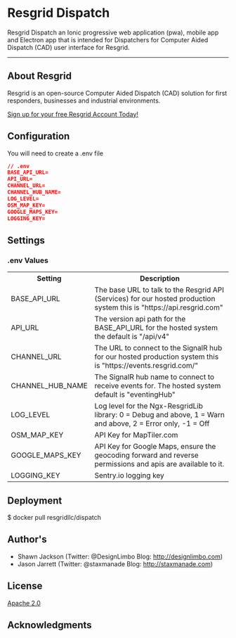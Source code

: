 Resgrid Dispatch
===========================

Resgrid Dispatch an Ionic progressive web application (pwa), mobile app and Electron app that is intended for Dispatchers for Computer Aided Dispatch (CAD) user interface for Resgrid. 

*********



About Resgrid
-------------
Resgrid is an open-source Computer Aided Dispatch (CAD) solution for first responders, businesses and industrial environments. 

[Sign up for your free Resgrid Account Today!](https://resgrid.com)

## Configuration

You will need to create a .env file

```json
// .env
BASE_API_URL=
API_URL=
CHANNEL_URL=
CHANNEL_HUB_NAME=
LOG_LEVEL=
OSM_MAP_KEY=
GOOGLE_MAPS_KEY=
LOGGING_KEY=
```

## Settings

### .env Values
<table>
  <tr>
    <th>Setting</th>
    <th>Description</th>
  </tr>
  <tr>
    <td>BASE_API_URL</td>
    <td>
      The base URL to talk to the Resgrid API (Services) for our hosted production system this is "https://api.resgrid.com"
    </td>
  </tr>
  <tr>
    <td>API_URL</td>
    <td>
      The version api path for the BASE_API_URL for the hosted system the default is "/api/v4"
    </td>
  </tr>
  <tr>
    <td>CHANNEL_URL</td>
    <td>
      The URL to connect to the SignalR hub for our hosted production system this is "https://events.resgrid.com/"
    </td>
  </tr>
  <tr>
    <td>CHANNEL_HUB_NAME</td>
    <td>
      The SignalR hub name to connect to receive events for. The hosted system default is "eventingHub"
    </td>
  </tr>
  <tr>
    <td>LOG_LEVEL</td>
    <td>
      Log level for the Ngx-ResgridLib library: 0 = Debug and above, 1 = Warn and above, 2 = Error only, -1 = Off
    </td>
  </tr>
  <tr>
    <td>OSM_MAP_KEY</td>
    <td>
      API Key for MapTiler.com
    </td>
  </tr>
  <tr>
    <td>GOOGLE_MAPS_KEY</td>
    <td>
      API Key for Google Maps, ensure the geocoding forward and reverse permissions and apis are available to it.
    </td>
  </tr>
  <tr>
    <td>LOGGING_KEY</td>
    <td>
      Sentry.io logging key
    </td>
  </tr>
</table>

## Deployment ##

  $  docker pull resgridllc/dispatch

## Author's ##
* Shawn Jackson (Twitter: @DesignLimbo Blog: http://designlimbo.com)
* Jason Jarrett (Twitter: @staxmanade Blog: http://staxmanade.com)

## License ##
[Apache 2.0](https://www.apache.org/licenses/LICENSE-2.0)

## Acknowledgments
